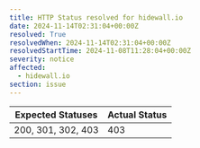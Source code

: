 ```yaml
---
title: HTTP Status resolved for hidewall.io
date: 2024-11-14T02:31:04+00:00Z
resolved: True
resolvedWhen: 2024-11-14T02:31:04+00:00Z
resolvedStartTime: 2024-11-08T11:28:04+00:00Z
severity: notice
affected:
  - hidewall.io
section: issue
---
```


| Expected Statuses | Actual Status  |
|-------------------|----------------|
| 200, 301, 302, 403 | 403 |
